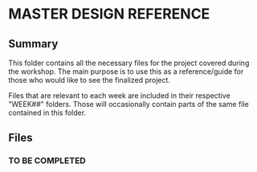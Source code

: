 # MASTER DESIGN REFERENCE

## Summary

This folder contains all the necessary files for the project covered during the workshop. The main purpose is to use this as a reference/guide for those who would like to see the finalized project.

Files that are relevant to each week are included in their respective "WEEK##" folders. Those will occasionally contain parts of the same file contained in this folder.

## Files
### TO BE COMPLETED
